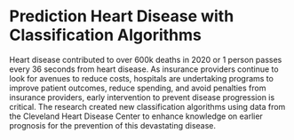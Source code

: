 
# Prediction Heart Disease with Classification Algorithms

Heart disease contributed to over 600k deaths in 2020 or 1 person passes every 36 seconds from heart disease. As insurance providers continue to look for avenues to reduce costs, hospitals are undertaking programs to improve patient outcomes, reduce spending, and avoid penalties from insurance providers, early intervention to prevent disease progression is critical. The research created new classification algorithms using data from the Cleveland Heart Disease Center to enhance knowledge on earlier prognosis for the prevention of this devastating disease.



